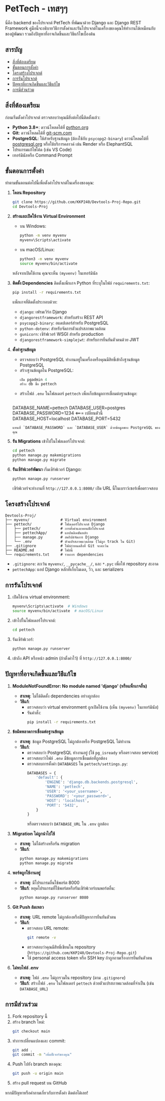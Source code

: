 # PetTech - เทสๆๆ

นี่คือ backend ของโปรเจกต์ PetTech ที่พัฒนาด้วย Django และ Django REST Framework คู่มือนี้จะอธิบายวิธีการตั้งค่าและรันโปรเจกต์ในเครื่องของคุณให้ทำงานได้เหมือนกับของผู้พัฒนา รวมถึงปัญหาที่อาจเกิดขึ้นและวิธีแก้ไขเบื้องต้น

## สารบัญ
- [สิ่งที่ต้องเตรียม](#สิ่งที่ต้องเตรียม)
- [ขั้นตอนการตั้งค่า](#ขั้นตอนการตั้งค่า)
- [โครงสร้างโปรเจกต์](#โครงสร้างโปรเจกต์)
- [การรันโปรเจกต์](#การรันโปรเจกต์)
- [ปัญหาที่อาจเกิดขึ้นและวิธีแก้ไข](#ปัญหาที่อาจเกิดขึ้นและวิธีแก้ไข)
- [การมีส่วนร่วม](#การมีส่วนร่วม)

## สิ่งที่ต้องเตรียม

ก่อนเริ่มตั้งค่าโปรเจกต์ ตรวจสอบว่าคุณมีสิ่งต่อไปนี้ติดตั้งแล้ว:
- **Python 3.8+**: ดาวน์โหลดได้ที่ [python.org](https://www.python.org/downloads/)
- **Git**: ดาวน์โหลดได้ที่ [git-scm.com](https://git-scm.com/downloads)
- **PostgreSQL**: ใช้สำหรับฐานข้อมูล (ต้องใช้กับ `psycopg2-binary`) ดาวน์โหลดได้ที่ [postgresql.org](https://www.postgresql.org/download/) หรือใช้บริการคลาวด์ เช่น Render หรือ ElephantSQL
- โปรแกรมแก้ไขโค้ด (เช่น VS Code)
- เทอร์มินัลหรือ Command Prompt

## ขั้นตอนการตั้งค่า

ทำตามขั้นตอนต่อไปนี้เพื่อตั้งค่าโปรเจกต์ในเครื่องของคุณ:

1. **โคลน Repository**
   ```bash
   git clone https://github.com/KKP240/Devtools-Proj-Repo.git
   cd Devtools-Proj
   ```

2. **สร้างและเปิดใช้งาน Virtual Environment**
   - บน Windows:
     ```bash
     python -m venv myvenv
     myvenv\Scripts\activate
     ```
   - บน macOS/Linux:
     ```bash
     python3 -m venv myvenv
     source myvenv/bin/activate
     ```

   หลังจากเปิดใช้งาน คุณจะเห็น `(myvenv)` ในเทอร์มินัล

3. **ติดตั้ง Dependencies**
   ติดตั้งแพ็กเกจ Python ที่ระบุในไฟล์ `requirements.txt`:
   ```bash
   pip install -r requirements.txt
   ```
   แพ็กเกจที่ติดตั้งประกอบด้วย:
   - `django`: เฟรมเวิร์ก Django
   - `djangorestframework`: สำหรับสร้าง REST API
   - `psycopg2-binary`: อแดปเตอร์สำหรับ PostgreSQL
   - `python-dotenv`: สำหรับจัดการตัวแปรสภาพแวดล้อม
   - `gunicorn`: เซิร์ฟเวอร์ WSGI สำหรับ production
   - `djangorestframework-simplejwt`: สำหรับการยืนยันตัวตนด้วย JWT

4. **ตั้งค่าฐานข้อมูล**
   - ตรวจสอบว่า PostgreSQL ทำงานอยู่ในเครื่องหรือคุณมีสิทธิ์เข้าถึงฐานข้อมูล PostgreSQL
   - สร้างฐานข้อมูลใน PostgreSQL:
     ```sql
     เปิด pgadmin 4
     สร้าง db ชื่อ pettech
     ```
   - สร้างไฟล์ `.env` ในโฟลเดอร์ `pettech` เพื่อเก็บข้อมูลการเชื่อมต่อฐานข้อมูล:
     ```plaintext
    DATABASE_NAME=pettech
    DATABASE_USER=postgres
    DATABASE_PASSWORD=1234 <=== เปลี่ยนตัวนี้
    DATABASE_HOST=localhost
    DATABASE_PORT=5432
     ```
     แทนที่ `DATABASE_PASSWORD` และ `DATABASE_USER` ด้วยข้อมูลของ PostgreSQL ของคุณ

5. **รัน Migrations**
   เข้าไปในโฟลเดอร์โปรเจกต์:
   ```bash
   cd pettech
   python manage.py makemigrations
   python manage.py migrate
   ```

6. **รันเซิร์ฟเวอร์พัฒนา**
   เริ่มเซิร์ฟเวอร์ Django:
   ```bash
   python manage.py runserver
   ```
   เซิร์ฟเวอร์จะทำงานที่ `http://127.0.0.1:8000/` เปิด URL นี้ในเบราว์เซอร์เพื่อตรวจสอบ

## โครงสร้างโปรเจกต์

```
Devtools-Proj/
├── myvenv/              # Virtual environment
├── pettech/             # โฟลเดอร์โปรเจกต์ Django
│   ├── pettech/         # การตั้งค่าและคอนฟิกโปรเจกต์
│   ├── pettechApp/      # แอปพลิเคชันหลัก
│   ├── manage.py        # สคริปต์จัดการ Django
│   └── .env             # ตัวแปรสภาพแวดล้อม (ไม่ถูก track ใน Git)
├── .gitignore           # ไฟล์กำหนดสิ่งที่ Git จะละเว้น
├── README.md            # ไฟล์นี้
└── requirements.txt     # รายการ dependencies
```

- `.gitignore`: ละเว้น `myvenv/`, `__pycache__/`, และ `*.pyc` เพื่อให้ repository สะอาด
- `pettechApp`: แอป Django หลักที่เก็บโมเดล, วิว, และ serializers

## การรันโปรเจกต์

1. เปิดใช้งาน virtual environment:
   ```bash
   myvenv\Scripts\activate  # Windows
   source myvenv/bin/activate  # macOS/Linux
   ```

2. เข้าไปในโฟลเดอร์โปรเจกต์:
   ```bash
   cd pettech
   ```

3. รันเซิร์ฟเวอร์:
   ```bash
   python manage.py runserver
   ```

4. เข้าถึง API หรือหน้า admin (ถ้าตั้งค่าไว้) ที่ `http://127.0.0.1:8000/`

## ปัญหาที่อาจเกิดขึ้นและวิธีแก้ไข

1. **ModuleNotFoundError: No module named 'django' (หรือแพ็กเกจอื่น)**
   - **สาเหตุ**: ไม่ได้ติดตั้ง dependencies อย่างถูกต้อง
   - **วิธีแก้**:
     - ตรวจสอบว่า virtual environment ถูกเปิดใช้งาน (เห็น `(myvenv)` ในเทอร์มินัล)
     - รันคำสั่ง:
       ```bash
       pip install -r requirements.txt
       ```

2. **ข้อผิดพลาดการเชื่อมต่อฐานข้อมูล**
   - **สาเหตุ**: ข้อมูล PostgreSQL ไม่ถูกต้องหรือ PostgreSQL ไม่ทำงาน
   - **วิธีแก้**:
     - ตรวจสอบว่า PostgreSQL ทำงานอยู่ (ใช้ `pg_isready` หรือตรวจสอบ service)
     - ตรวจสอบว่าไฟล์ `.env` มีข้อมูลการเชื่อมต่อที่ถูกต้อง
     - ตรวจสอบการตั้งค่า `DATABASES` ใน `pettech/settings.py`:
       ```python
       DATABASES = {
           'default': {
               'ENGINE': 'django.db.backends.postgresql',
               'NAME': 'pettech',
               'USER': '<your_username>',
               'PASSWORD': '<your_password>',
               'HOST': 'localhost',
               'PORT': '5432',
           }
       }
       ```
       หรือตรวจสอบว่า `DATABASE_URL` ใน `.env` ถูกต้อง

3. **Migration ไม่ถูกนำไปใช้**
   - **สาเหตุ**: ไม่ได้สร้างหรือรัน migration
   - **วิธีแก้**:
     ```bash
     python manage.py makemigrations
     python manage.py migrate
     ```

4. **พอร์ตถูกใช้งานอยู่**
   - **สาเหตุ**: มีโปรแกรมอื่นใช้พอร์ต 8000
   - **วิธีแก้**: หยุดโปรแกรมที่ใช้พอร์ตหรือรันเซิร์ฟเวอร์บนพอร์ตอื่น:
     ```bash
     python manage.py runserver 8080
     ```

5. **Git Push ล้มเหลว**
   - **สาเหตุ**: URL remote ไม่ถูกต้องหรือมีปัญหาการยืนยันตัวตน
   - **วิธีแก้**:
     - ตรวจสอบ URL remote:
       ```bash
       git remote -v
       ```
     - ตรวจสอบว่าคุณมีสิทธิ์เขียนใน repository (`https://github.com/KKP240/Devtools-Proj-Repo.git`)
     - ใช้ personal access token หรือ SSH key ถ้าถูกถามเรื่องการยืนยันตัวตน

6. **ไม่พบไฟล์ .env**
   - **สาเหตุ**: ไฟล์ `.env` ไม่ถูกรวมใน repository (ตาม `.gitignore`)
   - **วิธีแก้**: สร้างไฟล์ `.env` ในโฟลเดอร์ `pettech` ด้วยตัวแปรสภาพแวดล้อมที่จำเป็น (เช่น `DATABASE_URL`)

## การมีส่วนร่วม

1. Fork repository นี้
2. สร้าง branch ใหม่:
   ```bash
   git checkout main
   ```
3. ทำการเปลี่ยนแปลงและ commit:
   ```bash
   git add .
   git commit -m "เพิ่มฟีเจอร์ของคุณ"
   ```
4. Push ไปยัง branch ของคุณ:
   ```bash
   git push -u origin main
   ```
5. สร้าง pull request บน GitHub

หากมีปัญหาหรือคำถามเกี่ยวกับการตั้งค่า ติดต่อได้เลย!
